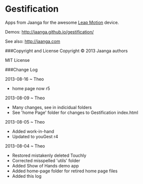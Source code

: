Gestification
==============

Apps from Jaanga for the awesome [Leap Motion](http://leapmotion.com) device.

Demos: http://jaanga.github.io/gestification/

See also: http://jaanga.com


###Copyright and License
Copyright &copy; 2013 Jaanga authors

MIT License

###Change Log

2013-08-16 ~ Theo
* home page now r5

2013-08-09 ~ Theo
* Many changes, see in indicidual folders
* See 'home Page' folder for changes to Gestification index.html

2013-08-05 ~ Theo
* Added work-in-hand
* Updated to youGest r4

2013-08-04 ~ Theo
* Restored mistakenly deleted Touchly
* Corrected misspelled 'utils' folder
* Added Show of Hands demo app
* Added home-page folder for retired home page files 
* Added this log